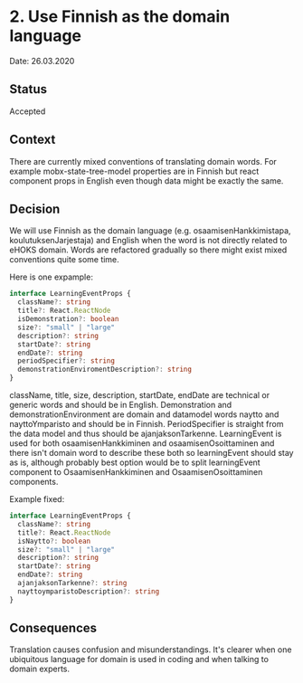 # 2. Use Finnish as the domain language

Date: 26.03.2020

## Status

Accepted

## Context

There are currently mixed conventions of translating domain words. For example mobx-state-tree-model properties are
in Finnish but react component props in English even though data might be exactly the same.

## Decision

We will use Finnish as the domain language (e.g. osaamisenHankkimistapa, koulutuksenJarjestaja) and English when
the word is not directly related to eHOKS domain. Words are refactored gradually so there might exist mixed
conventions quite some time.

Here is one expample:

```typescript
interface LearningEventProps {
  className?: string
  title?: React.ReactNode
  isDemonstration?: boolean
  size?: "small" | "large"
  description?: string
  startDate?: string
  endDate?: string
  periodSpecifier?: string
  demonstrationEnviromentDescription?: string
}
```

className, title, size, description, startDate, endDate are technical or generic words and should be in English.
Demonstration and demonstrationEnvironment are domain and datamodel words naytto and nayttoYmparisto and should be in
Finnish. PeriodSpecifier is straight from the data model and thus should be ajanjaksonTarkenne. LearningEvent is used for
both osaamisenHankkiminen and osaamisenOsoittaminen and there isn't domain word to describe these both so learningEvent
should stay as is, although probably best option would be to split learningEvent component to OsaamisenHankkiminen and
OsaamisenOsoittaminen components.

Example fixed:

```typescript
interface LearningEventProps {
  className?: string
  title?: React.ReactNode
  isNaytto?: boolean
  size?: "small" | "large"
  description?: string
  startDate?: string
  endDate?: string
  ajanjaksonTarkenne?: string
  nayttoymparistoDescription?: string
}
```

## Consequences

Translation causes confusion and misunderstandings. It's clearer when one ubiquitous language for domain is used in
coding and when talking to domain experts.
